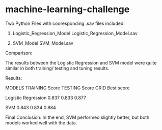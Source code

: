 # machine-learning-challenge
 
Two Python Files  with cooresponding .sav files included:

1) Logistic_Regression_Model
	Logistic_Regression_Model.sav

2) SVM_Model
	SVM_Model.sav

Comparison:

The results between the Logistic Regression and SVM model were quite similar in both training/ testing and tuning results.

Results:


MODELS			TRAINING Score	TESTING Score	GRID  Best score

Logistic Regression	0.837		0.833		0.877

SVM			  0.843		  0.834		  0.884

Final Conclusion: In the end, SVM performed slightly better, but both models worked well with  the data.



